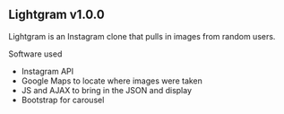 ## Lightgram v1.0.0

Lightgram is an Instagram clone that pulls in images from random users.

Software used
- Instagram API
- Google Maps to locate where images were taken
- JS and AJAX to bring in the JSON and display
- Bootstrap for carousel